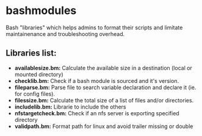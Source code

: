 # bashmodules
Bash "libraries" which helps admins to format their scripts and limitate maintainenance and troubleshooting overhead.

## Libraries list:

* __availablesize.bm:__ Calculate the available size in a destination (local or mounted directory)
* __checklib.bm:__ Check if a bash module is sourced and it's version.
* __fileparse.bm:__ Parse file to search variable declaration and declare it (ie. for config files).
* __filessize.bm:__ Calculate the total size of a list of files and/or directories.
* __includelib.bm:__ Librarie to include the others
* __nfstargetcheck.bm:__ Check if an nfs server is exporting specified directory
* __validpath.bm:__ Format path for linux and avoid trailer missing or double
